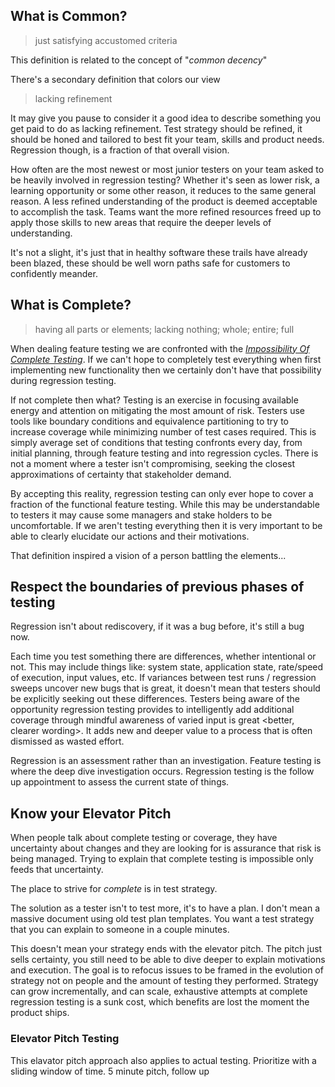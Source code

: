 
## What is Common?

> just satisfying accustomed criteria 

This definition is related to the concept of "*common decency*"

There's a secondary definition that colors our view
> lacking refinement

It may give you pause to consider it a good idea to describe something you get paid to do as lacking refinement. Test strategy should be refined, it should be honed and tailored to best fit your team, skills and product needs. Regression though, is a fraction of that overall vision. 

How often are the most newest or most junior testers on your team asked to be heavily involved in regression testing? Whether it's seen as lower risk, a learning opportunity or some other reason, it reduces to the same general reason. A less refined understanding of the product is deemed acceptable to accomplish the task. Teams want the more refined resources freed up to apply those skills to new areas that require the deeper levels of understanding. 

It's not a slight, it's just that in healthy software these trails have already been blazed, these should be well worn paths safe for customers to confidently meander.

## What is Complete?

> having all parts or elements; lacking nothing; whole; entire; full
 
When dealing feature testing we are confronted with the [*Impossibility Of Complete Testing*](http://www.testingeducation.org/BBST/foundations/Kaner_impossibility.pdf). If we can't hope to completely test everything when first implementing new functionality then we certainly don't have that possibility during regression testing. 

If not complete then what?  Testing is an exercise in focusing available energy and attention on mitigating the most amount of risk. Testers use tools like boundary conditions and equivalence partitioning to try to increase coverage while minimizing number of test cases required. This is simply average set of conditions that testing confronts every day, from initial planning, through feature testing and into regression cycles. There is not a moment where a tester isn't compromising, seeking the closest approximations of certainty that stakeholder demand.

By accepting this reality, regression testing can only ever hope to cover a fraction of the functional feature testing. While this may be understandable to testers it may cause some managers and stake holders to be uncomfortable. If we aren't testing everything then it is very important to be able to clearly elucidate our actions and their motivations.

That definition inspired a vision of a person battling the elements...


## Respect the boundaries of previous phases of testing

Regression isn't about rediscovery, if it was a bug before, it's still a bug now. 

Each time you test something there are differences, whether intentional or not. This may include things like: system state, application state,  rate/speed of execution, input values, etc. If variances between test runs / regression sweeps uncover new bugs that is great, it doesn't mean that testers should be explicitly seeking out these differences. Testers being aware of the opportunity regression testing provides to intelligently add additional coverage through mindful awareness of varied input is great <better, clearer wording>.  It adds new and deeper value to a process that is often dismissed as wasted effort.  

Regression is an assessment rather than an investigation. Feature testing is where the deep dive investigation occurs. Regression testing is the follow up appointment to assess the current state of things. 

## Know your Elevator Pitch
When people talk about complete testing or coverage, they have uncertainty about changes and they are looking for is assurance that risk is being managed. Trying to explain that complete testing is impossible only feeds that uncertainty.

The place to strive for *complete* is in test strategy. 

 The solution as a tester isn't to test more, it's to have a plan. I don't mean a massive document using old test plan templates. You want a test strategy that you can explain to someone in a couple minutes.

This doesn't mean your strategy ends with the elevator pitch. The pitch just sells certainty, you still need to be able to dive deeper to explain motivations and execution. The goal is to refocus issues to be framed in the evolution of strategy not on people and the amount of testing they performed. Strategy can grow incrementally, and can scale, exhaustive attempts at complete regression testing is a sunk cost, which benefits are lost the moment the product ships.

### Elevator Pitch Testing 
This elavator pitch approach also applies to actual testing. 
Prioritize with a sliding window of time. 5 minute pitch, follow up
